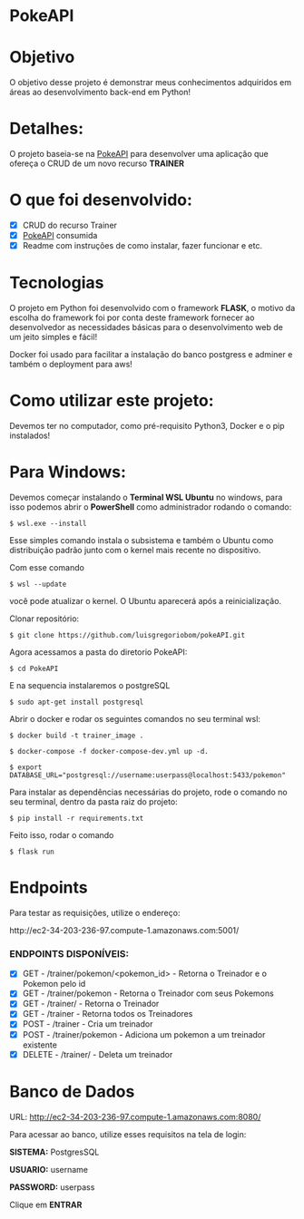 # PokeAPI

# Objetivo
O objetivo desse projeto é demonstrar meus conhecimentos adquiridos em áreas ao desenvolvimento back-end em Python! 

# Detalhes: 
O projeto baseia-se na <a href="https://pokeapi.co/">PokeAPI</a> para desenvolver uma aplicação que ofereça o CRUD de um novo recurso <b>TRAINER</b>

# O que foi desenvolvido:
- [x] CRUD do recurso Trainer
- [x] <a href="https://pokeapi.co/">PokeAPI</a> consumida
- [x] Readme com instruções de como instalar, fazer funcionar e etc.

# Tecnologias
O projeto em Python foi desenvolvido com o framework <b>FLASK</b>, o motivo da escolha do framework foi por conta deste framework fornecer ao desenvolvedor as necessidades básicas para o desenvolvimento web de um jeito simples e fácil! 

Docker foi usado para facilitar a instalação do banco postgress e adminer e também o deployment para aws! 

# Como utilizar este projeto:

Devemos ter no computador, como pré-requisito Python3, Docker e o pip instalados! 

<h1>  Para Windows: </h1>
Devemos começar instalando o <b>Terminal WSL Ubuntu</b> no windows, para isso podemos abrir o <b>PowerShell</b> como administrador rodando o comando:

```
$ wsl.exe --install
```
Esse simples comando instala o subsistema e também o Ubuntu como distribuição padrão junto com o kernel mais recente no dispositivo.

<p>

Com esse comando 
```
$ wsl --update
``` 
você pode atualizar o kernel. O Ubuntu aparecerá após a reinicialização.

<p>
 
Clonar repositório:
```
$ git clone https://github.com/luisgregoriobom/pokeAPI.git
```
<p>
 
Agora acessamos a pasta do diretorio PokeAPI:
 
```
$ cd PokeAPI
``` 
<p>
 
E na sequencia instalaremos o postgreSQL
 
```
$ sudo apt-get install postgresql
``` 
<p> 
Abrir o docker e rodar os seguintes comandos no seu terminal wsl:
 
```
$ docker build -t trainer_image .
```
```
$ docker-compose -f docker-compose-dev.yml up -d.
```
```
$ export DATABASE_URL="postgresql://username:userpass@localhost:5433/pokemon"
```

Para instalar as dependências necessárias do projeto, rode o comando no seu terminal, dentro da pasta raiz do projeto:

```
$ pip install -r requirements.txt
``` 
<p>
 
Feito isso, rodar o comando
 
```
$ flask run
```

# Endpoints
Para testar as requisições, utilize o endereço: 
<p>
http://ec2-34-203-236-97.compute-1.amazonaws.com:5001/

<h3> ENDPOINTS DISPONÍVEIS: </h3>

 
- [x] GET - /trainer<id>/pokemon/<pokemon_id> - Retorna o Treinador e o Pokemon pelo id
- [x] GET - /trainer<id>/pokemon - Retorna o Treinador com seus Pokemons
- [x] GET - /trainer/<id> - Retorna o Treinador
- [x] GET - /trainer - Retorna todos os Treinadores
- [x] POST - /trainer - Cria um treinador
- [x] POST - /trainer<id>/pokemon - Adiciona um pokemon a um treinador existente
- [x] DELETE - /trainer/<id> - Deleta um treinador

# Banco de Dados
URL: http://ec2-34-203-236-97.compute-1.amazonaws.com:8080/
<p>
Para acessar ao banco, utilize esses requisitos na tela de login:
<p>
<b>SISTEMA:</b> PostgresSQL
<p>
<b>USUARIO:</b> username
<p>
<b>PASSWORD:</b> userpass
<p>
Clique em <b> ENTRAR </b>


